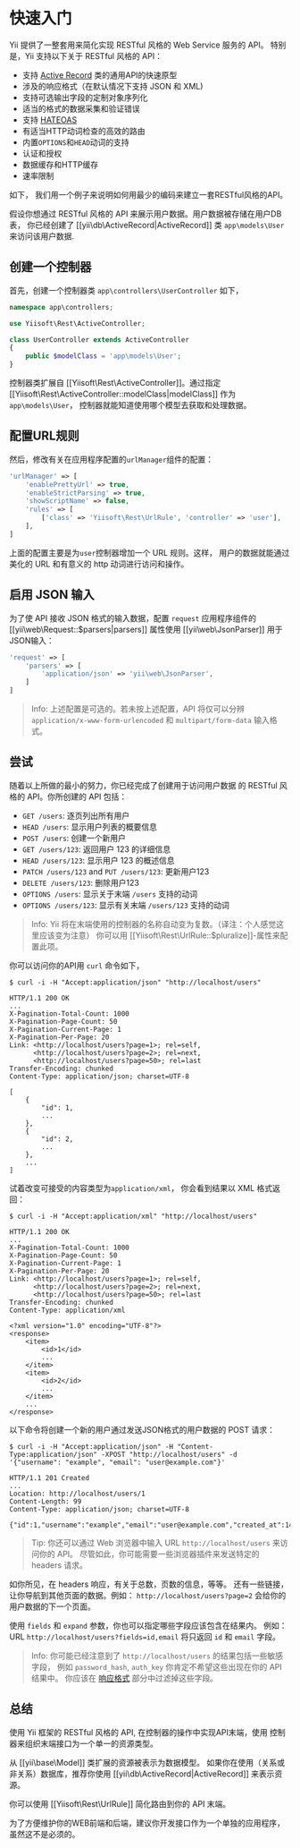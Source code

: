 快速入门
===========

Yii 提供了一整套用来简化实现 RESTful 风格的 Web Service 服务的 API。
特别是，Yii 支持以下关于 RESTful 风格的 API：

* 支持 [Active Record](db-active-record.md) 类的通用API的快速原型
* 涉及的响应格式（在默认情况下支持 JSON 和 XML)
* 支持可选输出字段的定制对象序列化
* 适当的格式的数据采集和验证错误
* 支持 [HATEOAS](http://en.wikipedia.org/wiki/HATEOAS)
* 有适当HTTP动词检查的高效的路由
* 内置`OPTIONS`和`HEAD`动词的支持
* 认证和授权
* 数据缓存和HTTP缓存
* 速率限制


如下， 我们用一个例子来说明如何用最少的编码来建立一套RESTful风格的API。

假设你想通过 RESTful 风格的 API 来展示用户数据。用户数据被存储在用户DB表，
你已经创建了 [[yii\db\ActiveRecord|ActiveRecord]] 类 `app\models\User` 来访问该用户数据.


## 创建一个控制器 <span id="creating-controller"></span>

首先，创建一个控制器类 `app\controllers\UserController` 如下，

```php
namespace app\controllers;

use Yiisoft\Rest\ActiveController;

class UserController extends ActiveController
{
    public $modelClass = 'app\models\User';
}
```

控制器类扩展自 [[Yiisoft\Rest\ActiveController]]。通过指定 [[Yiisoft\Rest\ActiveController::modelClass|modelClass]]
作为 `app\models\User`， 控制器就能知道使用哪个模型去获取和处理数据。


## 配置URL规则 <span id="configuring-url-rules"></span>

然后，修改有关在应用程序配置的`urlManager`组件的配置：

```php
'urlManager' => [
    'enablePrettyUrl' => true,
    'enableStrictParsing' => true,
    'showScriptName' => false,
    'rules' => [
        ['class' => 'Yiisoft\Rest\UrlRule', 'controller' => 'user'],
    ],
]
```

上面的配置主要是为`user`控制器增加一个 URL 规则。这样，
用户的数据就能通过美化的 URL 和有意义的 http 动词进行访问和操作。


## 启用 JSON 输入 <span id="enabling-json-input"></span>

为了使 API 接收 JSON 格式的输入数据，配置 `request` 应用程序组件的 [[yii\web\Request::$parsers|parsers]]
属性使用 [[yii\web\JsonParser]] 用于JSON输入： 

```php
'request' => [
    'parsers' => [
        'application/json' => 'yii\web\JsonParser',
    ]
]
```

> Info: 上述配置是可选的。若未按上述配置，API 将仅可以分辨 
  `application/x-www-form-urlencoded` 和 `multipart/form-data` 输入格式。


## 尝试 <span id="trying-it-out"></span>

随着以上所做的最小的努力，你已经完成了创建用于访问用户数据
的 RESTful 风格的 API。你所创建的 API 包括：

* `GET /users`: 逐页列出所有用户
* `HEAD /users`: 显示用户列表的概要信息
* `POST /users`: 创建一个新用户
* `GET /users/123`: 返回用户 123 的详细信息
* `HEAD /users/123`: 显示用户 123 的概述信息
* `PATCH /users/123` and `PUT /users/123`: 更新用户123
* `DELETE /users/123`: 删除用户123
* `OPTIONS /users`: 显示关于末端 `/users` 支持的动词
* `OPTIONS /users/123`: 显示有关末端 `/users/123` 支持的动词

> Info: Yii 将在末端使用的控制器的名称自动变为复数。（译注：个人感觉这里应该变为注意）
> 你可以用 [[Yiisoft\Rest\UrlRule::$pluralize]]-属性来配置此项。

你可以访问你的API用 `curl` 命令如下，

```
$ curl -i -H "Accept:application/json" "http://localhost/users"

HTTP/1.1 200 OK
...
X-Pagination-Total-Count: 1000
X-Pagination-Page-Count: 50
X-Pagination-Current-Page: 1
X-Pagination-Per-Page: 20
Link: <http://localhost/users?page=1>; rel=self, 
      <http://localhost/users?page=2>; rel=next, 
      <http://localhost/users?page=50>; rel=last
Transfer-Encoding: chunked
Content-Type: application/json; charset=UTF-8

[
    {
        "id": 1,
        ...
    },
    {
        "id": 2,
        ...
    },
    ...
]
```

试着改变可接受的内容类型为`application/xml`，
你会看到结果以 XML 格式返回：

```
$ curl -i -H "Accept:application/xml" "http://localhost/users"

HTTP/1.1 200 OK
...
X-Pagination-Total-Count: 1000
X-Pagination-Page-Count: 50
X-Pagination-Current-Page: 1
X-Pagination-Per-Page: 20
Link: <http://localhost/users?page=1>; rel=self, 
      <http://localhost/users?page=2>; rel=next, 
      <http://localhost/users?page=50>; rel=last
Transfer-Encoding: chunked
Content-Type: application/xml

<?xml version="1.0" encoding="UTF-8"?>
<response>
    <item>
        <id>1</id>
        ...
    </item>
    <item>
        <id>2</id>
        ...
    </item>
    ...
</response>
```

以下命令将创建一个新的用户通过发送JSON格式的用户数据的 POST 请求：

```
$ curl -i -H "Accept:application/json" -H "Content-Type:application/json" -XPOST "http://localhost/users" -d '{"username": "example", "email": "user@example.com"}'

HTTP/1.1 201 Created
...
Location: http://localhost/users/1
Content-Length: 99
Content-Type: application/json; charset=UTF-8

{"id":1,"username":"example","email":"user@example.com","created_at":1414674789,"updated_at":1414674789}
```

> Tip: 你还可以通过 Web 浏览器中输入 URL `http://localhost/users` 来访问你的 API。
  尽管如此，你可能需要一些浏览器插件来发送特定的 headers 请求。

如你所见，在 headers 响应，有关于总数，页数的信息，等等。
还有一些链接，让你导航到其他页面的数据。例如： `http://localhost/users?page=2`
会给你的用户数据的下一个页面。

使用 `fields` 和 `expand` 参数，你也可以指定哪些字段应该包含在结果内。
例如：URL `http://localhost/users?fields=id,email` 将只返回 `id` 和 `email` 字段。


> Info: 你可能已经注意到了 `http://localhost/users` 的结果包括一些敏感字段，
> 例如 `password_hash`, `auth_key` 你肯定不希望这些出现在你的 API 结果中。
> 你应该在 [响应格式](rest-response-formatting.md) 部分中过滤掉这些字段。


## 总结 <span id="summary"></span>

使用 Yii 框架的 RESTful 风格的 API, 在控制器的操作中实现API末端，使用
控制器来组织末端接口为一个单一的资源类型。

从 [[yii\base\Model]] 类扩展的资源被表示为数据模型。
如果你在使用（关系或非关系）数据库，推荐你使用 [[yii\db\ActiveRecord|ActiveRecord]]
来表示资源。

你可以使用 [[Yiisoft\Rest\UrlRule]] 简化路由到你的 API 末端。

为了方便维护你的WEB前端和后端，建议你开发接口作为一个单独的应用程序，
虽然这不是必须的。


